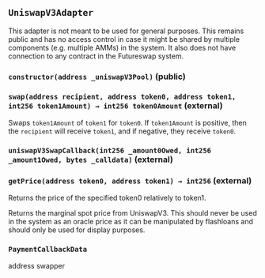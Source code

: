 ## `UniswapV3Adapter`



This adapter is not meant to be used for general purposes. This remains public and has no access control in
case it might be shared by multiple components (e.g. multiple AMMs) in the system. It also does not have connection
to any contract in the Futureswap system.


### `constructor(address _uniswapV3Pool)` (public)





### `swap(address recipient, address token0, address token1, int256 token1Amount) → int256 token0Amount` (external)

Swaps `token1Amount` of `token1` for `token0`. If `token1Amount` is positive, then the `recipient`
will receive `token1`, and if negative, they receive `token0`.




### `uniswapV3SwapCallback(int256 _amount0Owed, int256 _amount1Owed, bytes _calldata)` (external)





### `getPrice(address token0, address token1) → int256` (external)

Returns the price of the specified token0 relatively to token1.


Returns the marginal spot price from UniswapV3. This should never be used in the system as an oracle price
as it can be manipulated by flashloans and should only be used for display purposes.




### `PaymentCallbackData`


address swapper



